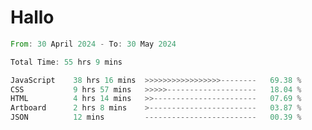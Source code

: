 # Hallo
<!--START_SECTION:waka-->

```rust
From: 30 April 2024 - To: 30 May 2024

Total Time: 55 hrs 9 mins

JavaScript    38 hrs 16 mins  >>>>>>>>>>>>>>>>>--------   69.38 %
CSS           9 hrs 57 mins   >>>>>--------------------   18.04 %
HTML          4 hrs 14 mins   >>-----------------------   07.69 %
Artboard      2 hrs 8 mins    >------------------------   03.87 %
JSON          12 mins         -------------------------   00.39 %
```

<!--END_SECTION:waka-->
